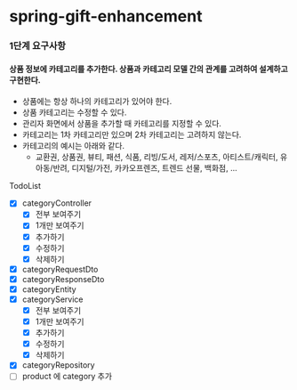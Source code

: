 # spring-gift-enhancement

### 1단계 요구사항
#### 상품 정보에 카테고리를 추가한다. 상품과 카테고리 모델 간의 관계를 고려하여 설계하고 구현한다.

- 상품에는 항상 하나의 카테고리가 있어야 한다.
- 상품 카테고리는 수정할 수 있다.
- 관리자 화면에서 상품을 추가할 때 카테고리를 지정할 수 있다.
- 카테고리는 1차 카테고리만 있으며 2차 카테고리는 고려하지 않는다.
- 카테고리의 예시는 아래와 같다.
  - 교환권, 상품권, 뷰티, 패션, 식품, 리빙/도서, 레저/스포츠, 아티스트/캐릭터, 유아동/반려, 디지털/가전, 카카오프렌즈, 트렌드 선물, 백화점, ...

TodoList
- [x] categoryController
  - [x] 전부 보여주기
  - [x] 1개만 보여주기
  - [x] 추가하기
  - [x] 수정하기
  - [x] 삭제하기
- [x] categoryRequestDto
- [x] categoryResponseDto
- [x] categoryEntity
- [x] categoryService
  - [x] 전부 보여주기
  - [x] 1개만 보여주기
  - [x] 추가하기
  - [x] 수정하기
  - [x] 삭제하기
- [x] categoryRepository
- [ ] product 에 category 추가
